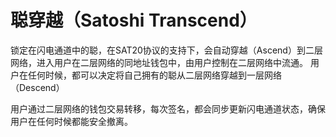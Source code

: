聪穿越（Satoshi Transcend）
====

锁定在闪电通道中的聪，在SAT20协议的支持下，会自动穿越（Ascend）到二层网络，进入用户在二层网络的同地址钱包中，由用户控制在二层网络中流通。
用户在任何时候，都可以决定将自己拥有的聪从二层网络穿越到一层网络（Descend）

用户通过二层网络的钱包交易转移，每次签名，都会同步更新闪电通道状态，确保用户在任何时候都能安全撤离。
